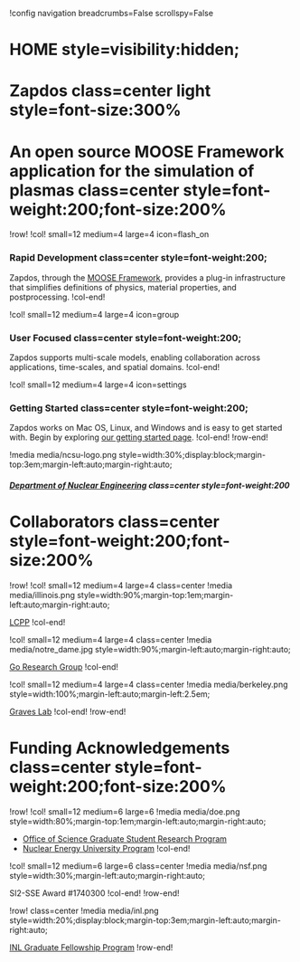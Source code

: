 !config navigation breadcrumbs=False scrollspy=False

# HOME style=visibility:hidden;

# Zapdos class=center light style=font-size:300%

# An open source MOOSE Framework application for the simulation of plasmas class=center style=font-weight:200;font-size:200%

!row!
!col! small=12 medium=4 large=4 icon=flash_on
### Rapid Development class=center style=font-weight:200;

Zapdos, through the [MOOSE Framework](https://mooseframework.inl.gov), provides a plug-in
infrastructure that simplifies definitions of physics, material properties,
and postprocessing.
!col-end!

!col! small=12 medium=4 large=4 icon=group
### User Focused class=center style=font-weight:200;

Zapdos supports multi-scale models, enabling collaboration across applications, time-scales, and
spatial domains.
!col-end!

!col! small=12 medium=4 large=4 icon=settings
### Getting Started class=center style=font-weight:200;

Zapdos works on Mac OS, Linux, and Windows and is easy to get started with. Begin by exploring
[our getting started page](getting_started/index.md).
!col-end!
!row-end!

!media media/ncsu-logo.png style=width:30%;display:block;margin-top:3em;margin-left:auto;margin-right:auto;

##### [Department of Nuclear Engineering](https://www.ne.ncsu.edu/) class=center style=font-weight:200

# Collaborators class=center style=font-weight:200;font-size:200%

!row!
!col! small=12 medium=4 large=4 class=center
!media media/illinois.png style=width:90%;margin-top:1em;margin-left:auto;margin-right:auto;

[LCPP](https://curreli.npre.illinois.edu/)
!col-end!

!col! small=12 medium=4 large=4 class=center
!media media/notre_dame.jpg style=width:90%;margin-left:auto;margin-right:auto;

[Go Research Group](https://gogroup.nd.edu/)
!col-end!

!col! small=12 medium=4 large=4 class=center
!media media/berkeley.png style=width:100%;margin-left:auto;margin-left:2.5em;

[Graves Lab](http://www.graveslab.org/)
!col-end!
!row-end!

# Funding Acknowledgements class=center style=font-weight:200;font-size:200%

!row!
!col! small=12 medium=6 large=6
!media media/doe.png style=width:80%;margin-top:1em;margin-left:auto;margin-right:auto;

- [Office of Science Graduate Student Research Program](https://neup.inl.gov/SitePages/Home.aspx)
- [Nuclear Energy University Program](https://science.osti.gov/wdts/scgsr)
!col-end!

!col! small=12 medium=6 large=6 class=center
!media media/nsf.png style=width:30%;margin-left:auto;margin-right:auto;

SI2-SSE Award #1740300
!col-end!
!row-end!

!row! class=center
!media media/inl.png style=width:20%;display:block;margin-top:3em;margin-left:auto;margin-right:auto;

[INL Graduate Fellowship Program](https://inl.gov/inl-initiatives/education/graduate-fellowship-program/)
!row-end!
